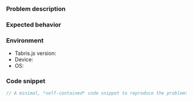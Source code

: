<!-- Please include the following information to narrow down the issue. -->

### Problem description

<!-- What type of problem do you experience? Screenshots are welcome if applicable. -->

### Expected behavior

<!-- Based on the problem described above, what would the expected behavior be? -->

### Environment

- Tabris.js version: <!-- e.g. 2.0. When using "nightly" please provide concrete version. -->
- Device: <!-- e.g. iPad Pro or Samsung Galaxy S8 -->
- OS: <!-- e.g. iOS 10.3.1 or Android 7.1 -->

### Code snippet

```javascript
// A minimal, *self-contained* code snippet to reproduce the problem:
```
